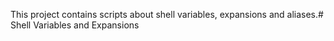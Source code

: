 This project contains scripts about shell variables, expansions and aliases.# Shell Variables and Expansions
